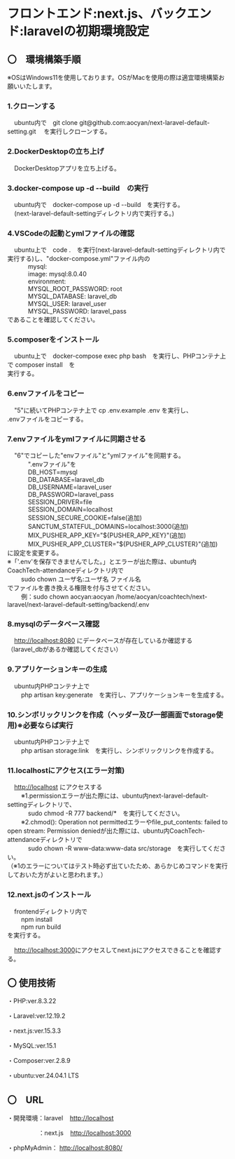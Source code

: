 <h1>フロントエンド:next.js、バックエンド:laravelの初期環境設定</h1>
<h2>〇　環境構築手順</h2>
<p>※OSはWindows11を使用しております。OSがMacを使用の際は適宜環境構築お願いいたします。</p>
<h3>1.クローンする</h3>
<p>&nbsp;&nbsp;&nbsp;&nbsp;ubuntu内で　git clone git@github.com:aocyan/next-laravel-default-setting.git　
を実行しクローンする。</p>
<h3>2.DockerDesktopの立ち上げ</h3>
<p>&nbsp;&nbsp;&nbsp;&nbsp;DockerDesktopアプリを立ち上げる。</p>
<h3>3.docker-compose up -d --build　の実行</h3>
<p>&nbsp;&nbsp;&nbsp;&nbsp;ubuntu内で　docker-compose up -d --build　を実行する。<br>
   &nbsp;&nbsp;&nbsp;&nbsp;(next-laravel-default-settingディレクトリ内で実行する。)</p>
<h3>4.VSCodeの起動とymlファイルの確認</h3>
<p>&nbsp;&nbsp;&nbsp;&nbsp;ubuntu上で　code .　を実行(next-laravel-default-settingディレクトリ内で実行する)し、"docker-compose.yml"ファイル内の<br>
   &nbsp;&nbsp;&nbsp;&nbsp;&nbsp;&nbsp;&nbsp;&nbsp;&nbsp;&nbsp;&nbsp;&nbsp;mysql:<br>
   &nbsp;&nbsp;&nbsp;&nbsp;&nbsp;&nbsp;&nbsp;&nbsp;&nbsp;&nbsp;&nbsp;&nbsp;image: mysql:8.0.40<br>
   &nbsp;&nbsp;&nbsp;&nbsp;&nbsp;&nbsp;&nbsp;&nbsp;&nbsp;&nbsp;&nbsp;&nbsp;environment:<br>
   &nbsp;&nbsp;&nbsp;&nbsp;&nbsp;&nbsp;&nbsp;&nbsp;&nbsp;&nbsp;&nbsp;&nbsp;MYSQL_ROOT_PASSWORD: root<br>
   &nbsp;&nbsp;&nbsp;&nbsp;&nbsp;&nbsp;&nbsp;&nbsp;&nbsp;&nbsp;&nbsp;&nbsp;MYSQL_DATABASE: laravel_db<br>
   &nbsp;&nbsp;&nbsp;&nbsp;&nbsp;&nbsp;&nbsp;&nbsp;&nbsp;&nbsp;&nbsp;&nbsp;MYSQL_USER: laravel_user<br>
   &nbsp;&nbsp;&nbsp;&nbsp;&nbsp;&nbsp;&nbsp;&nbsp;&nbsp;&nbsp;&nbsp;&nbsp;MYSQL_PASSWORD: laravel_pass<br>
   であることを確認してください。</p>
<h3>5.composerをインストール</h3>
<p>&nbsp;&nbsp;&nbsp;&nbsp;ubuntu上で　docker-compose exec php bash　を実行し、PHPコンテナ上で composer install　を<br>
実行する。</p>
<h3>6.envファイルをコピー</h3>
<p>&nbsp;&nbsp;&nbsp;&nbsp;"5"に続いてPHPコンテナ上で cp .env.example .env を実行し、<br>
.envファイルをコピーする。</p>
<h3>7.envファイルをymlファイルに同期させる</h3>
<p>&nbsp;&nbsp;&nbsp;&nbsp;"6"でコピーした"envファイル"と"ymlファイル"を同期する。<br>
   &nbsp;&nbsp;&nbsp;&nbsp;&nbsp;&nbsp;&nbsp;&nbsp;&nbsp;&nbsp;&nbsp;&nbsp;".envファイル"を<br>
   &nbsp;&nbsp;&nbsp;&nbsp;&nbsp;&nbsp;&nbsp;&nbsp;&nbsp;&nbsp;&nbsp;&nbsp;DB_HOST=mysql<br>
   &nbsp;&nbsp;&nbsp;&nbsp;&nbsp;&nbsp;&nbsp;&nbsp;&nbsp;&nbsp;&nbsp;&nbsp;DB_DATABASE=laravel_db<br>
   &nbsp;&nbsp;&nbsp;&nbsp;&nbsp;&nbsp;&nbsp;&nbsp;&nbsp;&nbsp;&nbsp;&nbsp;DB_USERNAME=laravel_user<br>
   &nbsp;&nbsp;&nbsp;&nbsp;&nbsp;&nbsp;&nbsp;&nbsp;&nbsp;&nbsp;&nbsp;&nbsp;DB_PASSWORD=laravel_pass<br>
   &nbsp;&nbsp;&nbsp;&nbsp;&nbsp;&nbsp;&nbsp;&nbsp;&nbsp;&nbsp;&nbsp;&nbsp;SESSION_DRIVER=file<br>
   &nbsp;&nbsp;&nbsp;&nbsp;&nbsp;&nbsp;&nbsp;&nbsp;&nbsp;&nbsp;&nbsp;&nbsp;SESSION_DOMAIN=localhost<br>
   &nbsp;&nbsp;&nbsp;&nbsp;&nbsp;&nbsp;&nbsp;&nbsp;&nbsp;&nbsp;&nbsp;&nbsp;SESSION_SECURE_COOKIE=false(追加)<br>
   &nbsp;&nbsp;&nbsp;&nbsp;&nbsp;&nbsp;&nbsp;&nbsp;&nbsp;&nbsp;&nbsp;&nbsp;SANCTUM_STATEFUL_DOMAINS=localhost:3000(追加)<br>
   &nbsp;&nbsp;&nbsp;&nbsp;&nbsp;&nbsp;&nbsp;&nbsp;&nbsp;&nbsp;&nbsp;&nbsp;MIX_PUSHER_APP_KEY="${PUSHER_APP_KEY}"(追加)<br>
   &nbsp;&nbsp;&nbsp;&nbsp;&nbsp;&nbsp;&nbsp;&nbsp;&nbsp;&nbsp;&nbsp;&nbsp;MIX_PUSHER_APP_CLUSTER="${PUSHER_APP_CLUSTER}"(追加)<br>   
に設定を変更する。<br>
※「'.env'を保存できませんでした。」とエラーが出た際は、ubuntu内CoachTech-attendanceディレクトリ内で<br>
  &nbsp;&nbsp;&nbsp;&nbsp;&nbsp;&nbsp;&nbsp;&nbsp;sudo chown ユーザ名:ユーザ名 ファイル名<br>
  でファイルを書き換える権限を付与させてください。<br>
  &nbsp;&nbsp;&nbsp;&nbsp;&nbsp;&nbsp;&nbsp;&nbsp;例：sudo chown aocyan:aocyan /home/aocyan/coachtech/next-laravel/next-laravel-default-setting/backend/.env</p>
  <h3>8.mysqlのデータベース確認</h3>
<p>&nbsp;&nbsp;&nbsp;&nbsp;<a href="http://localhost:8080/">http://localhost:8080</a> にデータベースが存在しているか確認する（laravel_dbがあるか確認してください）</p>
<h3>9.アプリケーションキーの生成</h3>
<p>&nbsp;&nbsp;&nbsp;&nbsp;ubuntu内PHPコンテナ上で<br>
   &nbsp;&nbsp;&nbsp;&nbsp;&nbsp;&nbsp;&nbsp;&nbsp;php artisan key:generate　を実行し、アプリケーションキーを生成する。
<h3>10.シンボリックリンクを作成（ヘッダー及び一部画面でstorage使用)※必要ならば実行</h3>
<p>&nbsp;&nbsp;&nbsp;&nbsp;ubuntu内PHPコンテナ上で<br>
   &nbsp;&nbsp;&nbsp;&nbsp;&nbsp;&nbsp;&nbsp;&nbsp;php artisan storage:link　を実行し、シンボリックリンクを作成する。</p>
<h3>11.localhostにアクセス(エラー対策)</h3>
<p>&nbsp;&nbsp;&nbsp;&nbsp;<a href="http://localhost">http://localhost</a> にアクセスする<br>
   &nbsp;&nbsp;&nbsp;&nbsp;&nbsp;&nbsp;&nbsp;&nbsp;※1.permissionエラーが出た際には、ubuntu内next-laravel-default-settingディレクトリで、<br>
   &nbsp;&nbsp;&nbsp;&nbsp;&nbsp;&nbsp;&nbsp;&nbsp;&nbsp;&nbsp;&nbsp;&nbsp;sudo chmod -R 777 backend/*　を実行してください。<br>
   &nbsp;&nbsp;&nbsp;&nbsp;&nbsp;&nbsp;&nbsp;&nbsp;※2.chmod(): Operation not permittedエラーやfile_put_contents: failed to open stream: Permission deniedが出た際には、ubuntu内CoachTech-attendanceディレクトリで<br>
   &nbsp;&nbsp;&nbsp;&nbsp;&nbsp;&nbsp;&nbsp;&nbsp;&nbsp;&nbsp;&nbsp;&nbsp;sudo chown -R www-data:www-data src/storage　を実行してください。<br>
   （※1のエラーについてはテスト時必ず出ていたため、あらかじめコマンドを実行しておいた方がよいと思われます。）</p>
<h3>12.next.jsのインストール</h3>
<p>&nbsp;&nbsp;&nbsp;&nbsp;frontendディレクトリ内で<br>
&nbsp;&nbsp;&nbsp;&nbsp;&nbsp;&nbsp;&nbsp;&nbsp;npm install<br>
&nbsp;&nbsp;&nbsp;&nbsp;&nbsp;&nbsp;&nbsp;&nbsp;npm run build<br>
を実行する。</p>
<p>&nbsp;&nbsp;&nbsp;&nbsp;<a href="http://localhost:3000">http://localhost:3000</a>にアクセスしてnext.jsにアクセスできることを確認する。</p>
<h2>〇  使用技術</h2>
<p>・PHP:ver.8.3.22</p>
<p>・Laravel:ver.12.19.2</p>
<p> ・next.js:ver.15.3.3</p>
<p>・MySQL:ver.15.1</p>
<p>・Composer:ver.2.8.9</p>
<p>・ubuntu:ver.24.04.1 LTS</p>
<h2>〇　URL</h2>
<p>・開発環境：laravel&nbsp;&nbsp;&nbsp;&nbsp;<a href="http://localhost">http://localhost</a></p>
<p>&nbsp;&nbsp;&nbsp;&nbsp;&nbsp;&nbsp;&nbsp;&nbsp;&nbsp;&nbsp;&nbsp;&nbsp;&nbsp;&nbsp;&nbsp;&nbsp;&nbsp;
            ：next.js&nbsp;&nbsp;&nbsp;&nbsp;<a href="http://localhost:3000">http://localhost:3000</a></p>
<p>・phpMyAdmin： <a href="http://localhost:8080/">http://localhost:8080/</a></p>
